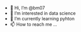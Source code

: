 - 👋 Hi, I’m @bm07
- 👀 I’m interested in data science 
- 🌱 I’m currently learning pyhton 
- 📫 How to reach me ...

<!---
bm07/bm07 is a ✨ special ✨ repository because its `README.md` (this file) appears on your GitHub profile.
You can click the Preview link to take a look at your changes.
--->
